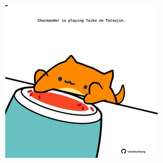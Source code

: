 <!-- built at 13/05/2024, 12:00:45 UTC -->
<p align="center">
  <img width="500" height="500" src="./ReadmeImage.svg">
</p>
